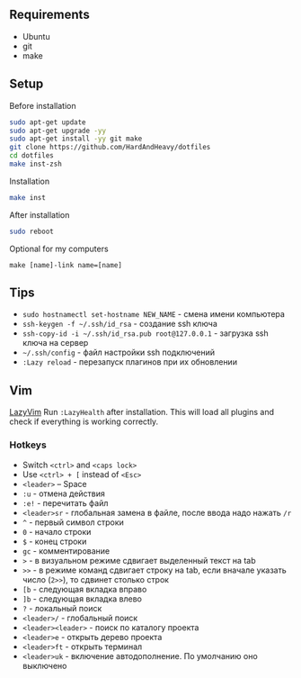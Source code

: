 ## Requirements
* Ubuntu
* git
* make

## Setup

Before installation
```sh
sudo apt-get update
sudo apt-get upgrade -yy
sudo apt-get install -yy git make
git clone https://github.com/HardAndHeavy/dotfiles 
cd dotfiles
make inst-zsh
```

Installation
```sh
make inst
```

After installation
```sh
sudo reboot
```

Optional for my computers
```
make [name]-link name=[name]
```

## Tips

* `sudo hostnamectl set-hostname NEW_NAME` - смена имени компьютера
* `ssh-keygen -f ~/.ssh/id_rsa` - создание ssh ключа
* `ssh-copy-id -i ~/.ssh/id_rsa.pub root@127.0.0.1` - загрузка ssh ключа на сервер
* `~/.ssh/config` - файл настройки ssh подключений
* `:Lazy reload` - перезапуск плагинов при их обновлении

## Vim
[LazyVim](https://www.lazyvim.org/)
Run `:LazyHealth` after installation. This will load all plugins and check if everything is working correctly. 

### Hotkeys
* Switch `<ctrl>` and `<caps lock>`
* Use `<ctrl> + [` instead of `<Esc>`
* `<leader>` – Space
* `:u` - отмена действия
* `:e!` - перечитать файл
* `<leader>sr` - глобальная замена в файле, после ввода надо нажать `/r`
* `^` - первый символ строки
* `0` - начало строки
* `$` - конец строки
* `gc` - комментирование
* `>` - в визуальном режиме сдвигает выделенный текст на tab
* `>>` - в режиме команд сдвигает строку на tab, если вначале указать число (`2>>`), то сдвинет столько строк
* `[b` - следующая вкладка вправо
* `]b` - следующая вкладка влево
* `?` - локальный поиск
* `<leader>/` - глобальный поиск
* `<leader><leader>` - поиск по каталогу проекта
* `<leader>e` - открыть дерево проекта
* `<leader>ft` - открыть терминал
* `<leader>uk` - включение автодополнение. По умолчанию оно выключено
